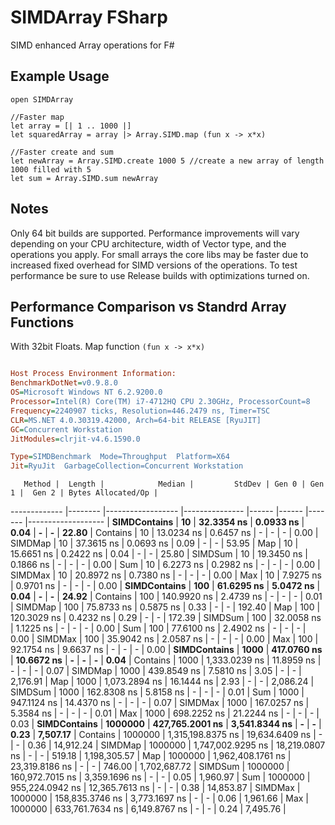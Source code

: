 # SIMDArray FSharp
SIMD enhanced Array operations for F#

## Example Usage

``` F#
open SIMDArray

//Faster map
let array = [| 1 .. 1000 |]
let squaredArray = array |> Array.SIMD.map (fun x -> x*x)

//Faster create and sum
let newArray = Array.SIMD.create 1000 5 //create a new array of length 1000 filled with 5
let sum = Array.SIMD.sum newArray

```

## Notes

Only 64 bit builds are supported.  Performance improvements will vary depending on your CPU architecture, width of Vector type, and the operations
you apply.  For small arrays the core libs may be faster due to increased fixed overhead for SIMD versions of the operations. To test
performance be sure to use Release builds with optimizations turned on.

## Performance Comparison vs Standrd Array Functions
With 32bit Floats. Map function `(fun x -> x*x)`

```ini

Host Process Environment Information:
BenchmarkDotNet=v0.9.8.0
OS=Microsoft Windows NT 6.2.9200.0
Processor=Intel(R) Core(TM) i7-4712HQ CPU 2.30GHz, ProcessorCount=8
Frequency=2240907 ticks, Resolution=446.2479 ns, Timer=TSC
CLR=MS.NET 4.0.30319.42000, Arch=64-bit RELEASE [RyuJIT]
GC=Concurrent Workstation
JitModules=clrjit-v4.6.1590.0

Type=SIMDBenchmark  Mode=Throughput  Platform=X64  
Jit=RyuJit  GarbageCollection=Concurrent Workstation  

```
       Method |  Length |            Median |         StdDev | Gen 0 | Gen 1 |  Gen 2 | Bytes Allocated/Op |
------------- |-------- |------------------ |--------------- |------ |------ |------- |------------------- |
 **SIMDContains** |      **10** |        **32.3354 ns** |      **0.0933 ns** |  **0.04** |     **-** |      **-** |              **22.80** |
     Contains |      10 |        13.0234 ns |      0.6457 ns |     - |     - |      - |               0.00 |
      SIMDMap |      10 |        37.3615 ns |      0.0693 ns |  0.09 |     - |      - |              53.95 |
          Map |      10 |        15.6651 ns |      0.2422 ns |  0.04 |     - |      - |              25.80 |
      SIMDSum |      10 |        19.3450 ns |      0.1866 ns |     - |     - |      - |               0.00 |
          Sum |      10 |         6.2273 ns |      0.2982 ns |     - |     - |      - |               0.00 |
      SIMDMax |      10 |        20.8972 ns |      0.7380 ns |     - |     - |      - |               0.00 |
          Max |      10 |         7.9275 ns |      0.9701 ns |     - |     - |      - |               0.00 |
 **SIMDContains** |     **100** |        **61.6295 ns** |      **5.0472 ns** |  **0.04** |     **-** |      **-** |              **24.92** |
     Contains |     100 |       140.9920 ns |      2.4739 ns |     - |     - |      - |               0.01 |
      SIMDMap |     100 |        75.8733 ns |      0.5875 ns |  0.33 |     - |      - |             192.40 |
          Map |     100 |       120.3029 ns |      0.4232 ns |  0.29 |     - |      - |             172.39 |
      SIMDSum |     100 |        32.0058 ns |      1.1225 ns |     - |     - |      - |               0.00 |
          Sum |     100 |        77.6100 ns |      2.4902 ns |     - |     - |      - |               0.00 |
      SIMDMax |     100 |        35.9042 ns |      2.0587 ns |     - |     - |      - |               0.00 |
          Max |     100 |        92.1754 ns |      9.6637 ns |     - |     - |      - |               0.00 |
 **SIMDContains** |    **1000** |       **417.0760 ns** |     **10.6672 ns** |     **-** |     **-** |      **-** |               **0.04** |
     Contains |    1000 |     1,333.0239 ns |     11.8959 ns |     - |     - |      - |               0.07 |
      SIMDMap |    1000 |       439.8549 ns |      7.5810 ns |  3.05 |     - |      - |           2,176.91 |
          Map |    1000 |     1,073.2894 ns |     16.1444 ns |  2.93 |     - |      - |           2,086.24 |
      SIMDSum |    1000 |       162.8308 ns |      5.8158 ns |     - |     - |      - |               0.01 |
          Sum |    1000 |       947.1124 ns |     14.4370 ns |     - |     - |      - |               0.07 |
      SIMDMax |    1000 |       167.0257 ns |      5.3584 ns |     - |     - |      - |               0.01 |
          Max |    1000 |       698.2252 ns |     21.2244 ns |     - |     - |      - |               0.03 |
 **SIMDContains** | **1000000** |   **427,765.2001 ns** |  **3,541.8344 ns** |     **-** |     **-** |   **0.23** |           **7,507.17** |
     Contains | 1000000 | 1,315,198.8375 ns | 19,634.6409 ns |     - |     - |   0.36 |          14,912.24 |
      SIMDMap | 1000000 | 1,747,002.9295 ns | 18,219.0807 ns |     - |     - | 519.18 |       1,198,305.57 |
          Map | 1000000 | 1,962,408.1761 ns | 23,319.8186 ns |     - |     - | 746.00 |       1,702,687.72 |
      SIMDSum | 1000000 |   160,972.7015 ns |  3,359.1696 ns |     - |     - |   0.05 |           1,960.97 |
          Sum | 1000000 |   955,224.0942 ns | 12,365.7613 ns |     - |     - |   0.38 |          14,853.87 |
      SIMDMax | 1000000 |   158,835.3746 ns |  3,773.1697 ns |     - |     - |   0.06 |           1,961.66 |
          Max | 1000000 |   633,761.7634 ns |  6,149.8767 ns |     - |     - |   0.24 |           7,495.76 |

